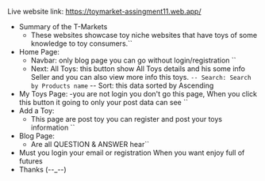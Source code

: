 Live website link: https://toymarket-assingment11.web.app/
* Summary of the T-Markets
   - These websites showcase toy niche websites that have toys of some knowledge to toy consumers.``
* Home Page:
   - Navbar: only blog page you can go without login/registration  ``
   - Next: All Toys: this button show All Toys details and his some info Seller and you can also view more info this toys. ``
   -- Search: Search by Products name ``
   -- Sort: this data sorted by Ascending  
* My Toys Page:
   -you are not login you don't go this page, When you click this button it going to only your post data can see ``
* Add a Toy:
   - This page are post toy you can register and post your toys information ``
* Blog Page:
   - Are all QUESTION & ANSWER hear``
* Must you login your email or registration When you want enjoy full of futures
* Thanks (--_--)